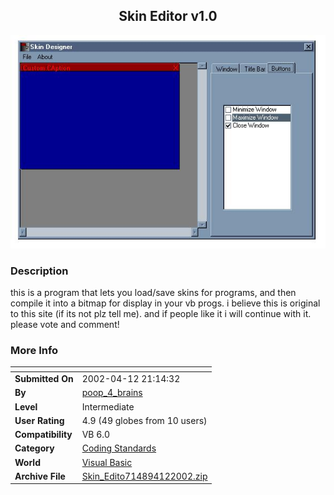 ﻿<div align="center">

## Skin Editor v1\.0

<img src="PIC20024122136321244.jpg">
</div>

### Description

this is a program that lets you load/save skins for programs, and then compile it into a bitmap for display in your vb progs. i believe this is original to this site (if its not plz tell me). and if people like it i will continue with it. please vote and comment!
 
### More Info
 


<span>             |<span>
---                |---
**Submitted On**   |2002-04-12 21:14:32
**By**             |[poop\_4\_brains](https://github.com/Planet-Source-Code/PSCIndex/blob/master/ByAuthor/poop-4-brains.md)
**Level**          |Intermediate
**User Rating**    |4.9 (49 globes from 10 users)
**Compatibility**  |VB 6\.0
**Category**       |[Coding Standards](https://github.com/Planet-Source-Code/PSCIndex/blob/master/ByCategory/coding-standards__1-43.md)
**World**          |[Visual Basic](https://github.com/Planet-Source-Code/PSCIndex/blob/master/ByWorld/visual-basic.md)
**Archive File**   |[Skin\_Edito714894122002\.zip](https://github.com/Planet-Source-Code/poop-4-brains-skin-editor-v1-0__1-33751/archive/master.zip)








